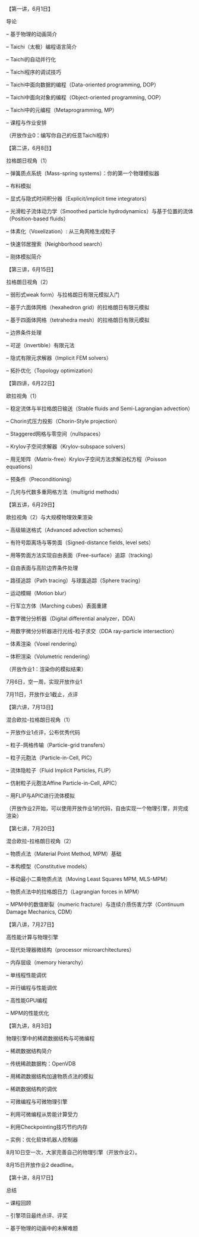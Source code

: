 【第一讲，6月1日】

导论

– 基于物理的动画简介

– Taichi（太极）编程语言简介

– Taichi的自动并行化

– Taichi程序的调试技巧

– Taichi中面向数据的编程（Data-oriented programming, DOP）

– Taichi中面向对象的编程（Object-oriented programming, OOP）

– Taichi中的元编程（Metaprogramming, MP）

– 课程与作业安排

（开放作业0：编写你自己的任意Taichi程序）

【第二讲，6月8日】

拉格朗日视角（1）

– 弹簧质点系统（Mass-spring systems）：你的第一个物理模拟器

– 布料模拟

– 显式与隐式时间积分器（Explicit/implicit time integrators）

– 光滑粒子流体动力学（Smoothed particle hydrodynamics）与基于位置的流体（Position-based fluids）

– 体素化（Voxelization）: 从三角网格生成粒子

– 快速邻居搜索（Neighborhood search）

– 刚体模拟简介

【第三讲，6月15日】

拉格朗日视角（2）

– 弱形式weak form）与拉格朗日有限元模拟入门

– 基于六面体网格（hexahedron grid）的拉格朗日有限元模拟

– 基于四面体网格（tetrahedra mesh）的拉格朗日有限元模拟

– 边界条件处理

– 可逆（invertible）有限元法

– 隐式有限元求解器（Implicit FEM solvers）

– 拓扑优化（Topology optimization）

【第四讲，6月22日】

欧拉视角（1）

– 稳定流体与半拉格朗日输送（Stable fluids and Semi-Lagrangian advection）

– Chorin式压力投影（Chorin-Style projection）

– Staggered网格与零空间（nullspaces）

– Krylov子空间求解器（Krylov-subspace solvers）

– 用无矩阵（Matrix-free）Krylov子空间方法求解泊松方程（Poisson equations）

– 预条件（Preconditioning）

– 几何与代数多重网格方法（multigrid methods）

【第五讲，6月29日】

欧拉视角（2）与大规模物理效果渲染

– 高级输送格式（Advanced advection schemes）

– 有符号距离场与等势面（Signed-distance fields, level sets）

– 用等势面方法实现自由表面（Free-surface）追踪（tracking）

– 自由表面与高阶边界条件处理

– 路径追踪（Path tracing）与球面追踪（Sphere tracing）

– 运动模糊（Motion blur）

– 行军立方体（Marching cubes）表面重建

– 数字微分分析器（Digital differential analyzer，DDA）

– 用数字微分分析器进行光线-粒子求交（DDA ray-particle intersection）

– 体素渲染（Voxel rendering）

– 体积渲染（Volumetric rendering）

（开放作业1：渲染你的模拟结果）

7月6日，空一周，实现开放作业1

7月11日，开放作业1截止，点评

【第六讲，7月13日】

混合欧拉-拉格朗日视角（1）

– 开放作业1点评，公布优秀代码

– 粒子-网格传输（Particle-grid transfers）

– 粒子元胞法（Particle-in-Cell, PIC）

– 流体隐粒子（Fluid Implicit Particles, FLIP）

– 仿射粒子元胞法Affine Particle-in-Cell, APIC）

– 用FLIP与APIC进行流体模拟

（开放作业2开始，可以使用开放作业1的代码，自由实现一个物理引擎，并完成渲染）

【第七讲，7月20日】

混合欧拉-拉格朗日视角（2）

– 物质点法（Material Point Method, MPM）基础

– 本构模型（Constitutive models）

– 移动最小二乘物质点法（Moving Least Squares MPM, MLS-MPM）

– 物质点法中的拉格朗日力（Lagrangian forces in MPM）

– MPM中的数值断裂（numeric fracture）与连续介质伤害力学（Continuum Damage Mechanics, CDM）

【第八讲，7月27日】

高性能计算与物理引擎

– 现代处理器微结构（processor microarchitectures）

– 内存层级（memory hierarchy）

– 单线程性能调优

– 并行编程与性能调优

– 高性能GPU编程

– MPM的性能优化

【第九讲，8月3日】

物理引擎中的稀疏数据结构与可微编程

– 稀疏数据结构简介

– 传统稀疏数据构：OpenVDB

– 用稀疏数据结构加速物质点法的模拟

– 稀疏数据结构的调优

– 可微编程与可微物理引擎

– 利用可微编程从势能计算受力

– 利用Checkpointing技巧节约内存

– 实例：优化软体机器人控制器

8月10日空一次，大家完善自己的物理引擎（开放作业2）。

8月15日开放作业2 deadline。

【第十讲，8月17日】

总结

– 课程回顾

– 引擎项目最终点评、评奖

– 基于物理的动画中的未解难题
